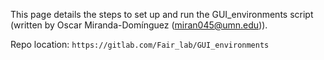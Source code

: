 This page details the steps to set up and run the GUI_environments script (written by Oscar Miranda-Domínguez (miran045@umn.edu)).

Repo location: `https://gitlab.com/Fair_lab/GUI_environments`